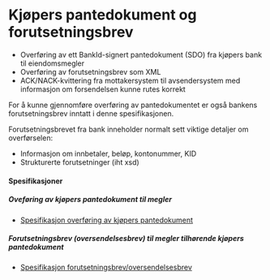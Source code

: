 # Kjøpers pantedokument og forutsetningsbrev
 
* Overføring av ett BankId-signert pantedokument (SDO) fra kjøpers bank til eiendomsmegler 
* Overføring av forutsetningsbrev som XML 
* ACK/NACK-kvittering fra mottakersystem til avsendersystem med informasjon om forsendelsen kunne rutes korrekt

For å kunne gjennomføre overføring av pantedokumentet er også bankens forutsetningsbrev inntatt i denne spesifikasjonen.

Forutsetningsbrevet fra bank inneholder normalt sett viktige detaljer om overførselen:
* Informasjon om innbetaler, beløp, kontonummer, KID 
* Strukturerte forutsetninger (iht xsd)

#### Spesifikasjoner
##### Oveføring av kjøpers pantedokument til megler 
* [Spesifikasjon overføring av kjøpers pantedokument](https://github.com/bitsnorge/e-tinglysing-afpant/blob/master/spesifikasjoner/afpant/afpant-kjøperspantedokument/afpant-kjøperspantedokument-1-0-0.md)

##### Forutsetningsbrev (oversendelsesbrev) til megler tilhørende kjøpers pantedokument
* [Spesifikasjon forutsetningsbrev/oversendelsesbrev](https://github.com/bitsnorge/e-tinglysing-afpant/blob/master/spesifikasjoner/afpant/afpant-kjøperspantedokument/afpant-forutsetningsbrev-1-0-0.md)
